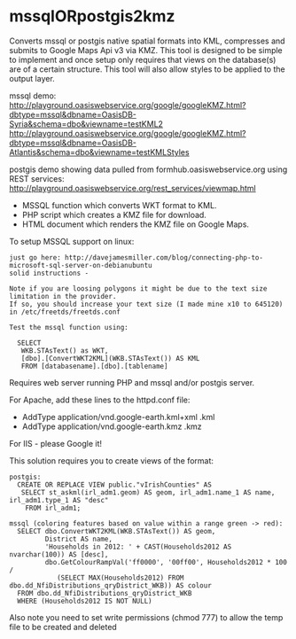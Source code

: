 mssqlORpostgis2kmz
==================
Converts mssql or postgis native spatial formats into KML, compresses and submits to Google Maps Api v3 via KMZ. 
This tool is designed to be simple to implement and once setup only requires that views on the database(s) 
are of a certain structure.  This tool will also allow styles to be applied to the output layer.  

mssql demo:   
http://playground.oasiswebservice.org/google/googleKMZ.html?dbtype=mssql&dbname=OasisDB-Syria&schema=dbo&viewname=testKML2   
http://playground.oasiswebservice.org/google/googleKMZ.html?dbtype=mssql&dbname=OasisDB-Atlantis&schema=dbo&viewname=testKMLStyles   

postgis demo showing data pulled from formhub.oasiswebservice.org using REST services:    
http://playground.oasiswebservice.org/rest_services/viewmap.html
  
- MSSQL function which converts WKT format to KML.  
- PHP script which creates a KMZ file for download.  
- HTML document which renders the KMZ file on Google Maps.  
  
To setup MSSQL support on linux:

    just go here: http://davejamesmiller.com/blog/connecting-php-to-microsoft-sql-server-on-debianubuntu
    solid instructions - 
    
    Note if you are loosing polygons it might be due to the text size limitation in the provider.
    If so, you should increase your text size (I made mine x10 to 645120) in /etc/freetds/freetds.conf 

    Test the mssql function using:

      SELECT 
       WKB.STAsText() as WKT, 
       [dbo].[ConvertWKT2KML](WKB.STAsText()) AS KML
       FROM [databasename].[dbo].[tablename]

Requires web server running PHP and mssql and/or postgis server.  

For Apache, add these lines to the httpd.conf file:
- AddType application/vnd.google-earth.kml+xml .kml
- AddType application/vnd.google-earth.kmz .kmz

For IIS - please Google it!  

This solution requires you to create views of the format:

    postgis:
      CREATE OR REPLACE VIEW public."vIrishCounties" AS 
       SELECT st_askml(irl_adm1.geom) AS geom, irl_adm1.name_1 AS name, irl_adm1.type_1 AS "desc"
        FROM irl_adm1;

    mssql (coloring features based on value within a range green -> red):
      SELECT dbo.ConvertWKT2KML(WKB.STAsText()) AS geom, 
             District AS name, 
             'Households in 2012: ' + CAST(Households2012 AS nvarchar(100)) AS [desc], 
             dbo.GetColourRampVal('ff0000', '00ff00', Households2012 * 100 / 
                (SELECT MAX(Households2012) FROM dbo.dd_NfiDistributions_qryDistrict_WKB)) AS colour
      FROM dbo.dd_NfiDistributions_qryDistrict_WKB 
      WHERE (Households2012 IS NOT NULL)

Also note you need to set write permissions (chmod 777) to allow the temp file to be created and deleted

